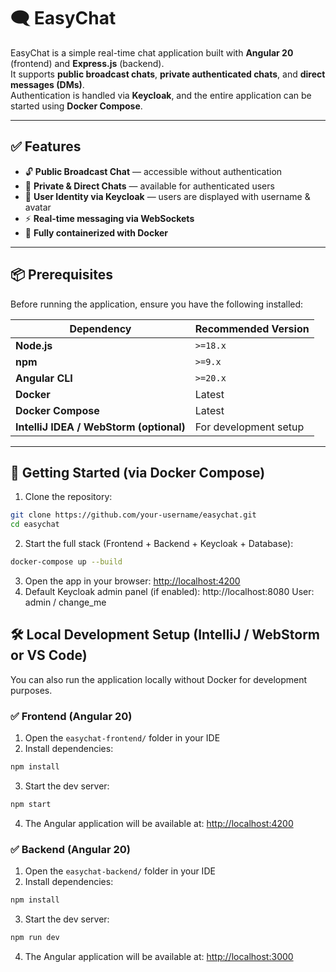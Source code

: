 # 🗨️ EasyChat

EasyChat is a simple real-time chat application built with **Angular 20** (frontend) and **Express.js** (backend).  
It supports **public broadcast chats**, **private authenticated chats**, and **direct messages (DMs)**.  
Authentication is handled via **Keycloak**, and the entire application can be started using **Docker Compose**.

---

## ✅ Features

- 🔓 **Public Broadcast Chat** — accessible without authentication
- 🔐 **Private & Direct Chats** — available for authenticated users
- 👤 **User Identity via Keycloak** — users are displayed with username & avatar
- ⚡ **Real-time messaging via WebSockets**
- 🐳 **Fully containerized with Docker**

---

## 📦 Prerequisites

Before running the application, ensure you have the following installed:

| Dependency | Recommended Version |
|------------|--------------------|
| **Node.js** | `>=18.x` |
| **npm** | `>=9.x` |
| **Angular CLI** | `>=20.x` |
| **Docker** | Latest |
| **Docker Compose** | Latest |
| **IntelliJ IDEA / WebStorm (optional)** | For development setup |

---

## 🚀 Getting Started (via Docker Compose)

1. Clone the repository:

```bash
git clone https://github.com/your-username/easychat.git
cd easychat
```

2. Start the full stack (Frontend + Backend + Keycloak + Database):
```bash
docker-compose up --build
```
3. Open the app in your browser: [http://localhost:4200](http://localhost:4200)
4. Default Keycloak admin panel (if enabled):
http://localhost:8080
User: admin / change_me

## 🛠️ Local Development Setup (IntelliJ / WebStorm or VS Code)

You can also run the application locally without Docker for development purposes.

### ✅ Frontend (Angular 20)

1. Open the `easychat-frontend/` folder in your IDE
2. Install dependencies:
```bash
npm install
```
3. Start the dev server:
```bash
npm start
```
4. The Angular application will be available at: [http://localhost:4200](http://localhost:4200)

### ✅ Backend (Angular 20)

1. Open the `easychat-backend/` folder in your IDE
2. Install dependencies:
```bash
npm install
```
3. Start the dev server:
```bash
npm run dev
```
4. The Angular application will be available at: [http://localhost:3000](http://localhost:3000)

